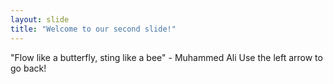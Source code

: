 ```yaml
---
layout: slide
title: "Welcome to our second slide!"
---
```

"Flow like a butterfly, sting like a bee" - Muhammed Ali
Use the left arrow to go back!